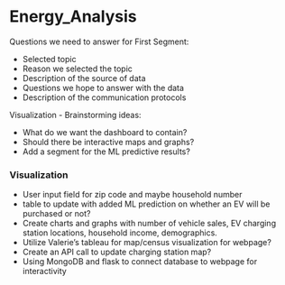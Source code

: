 # Energy_Analysis
Questions we need to answer for First Segment: 
* Selected topic
* Reason we selected the topic
* Description of the source of data
* Questions we hope to answer with the data
* Description of the communication protocols

Visualization - Brainstorming ideas:

* What do we want the dashboard to contain?
* Should there be interactive maps and graphs?
* Add a segment for the ML predictive results?

### Visualization
* User input field for zip code and maybe household number
* table to update with added ML prediction on whether an EV will be purchased or not?
* Create charts and graphs with number of vehicle sales, EV charging station locations, household income, demographics.
* Utilize Valerie’s tableau for map/census visualization for webpage?
* Create an API call to update charging station map?
* Using MongoDB and flask to connect database to webpage for interactivity
